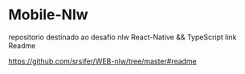 # Mobile-Nlw
repositorio destinado ao desafio nlw React-Native &amp;&amp; TypeScript
link Readme

https://github.com/srsifer/WEB-nlw/tree/master#readme
